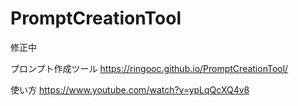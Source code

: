 # PromptCreationTool
修正中

プロンプト作成ツール
https://ringooc.github.io/PromptCreationTool/

使い方
https://www.youtube.com/watch?v=ypLqQcXQ4v8
